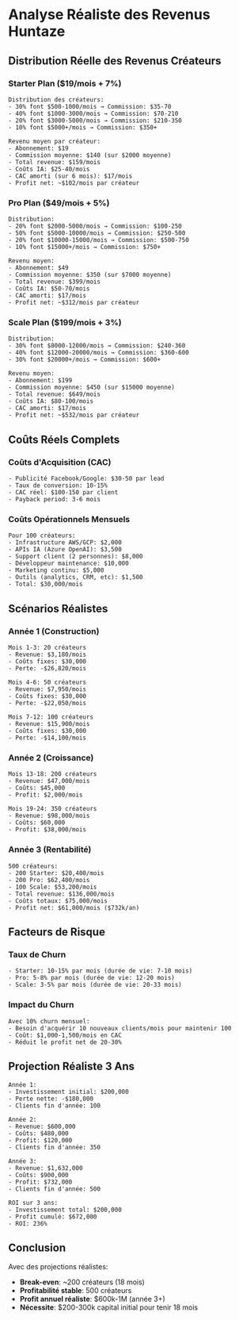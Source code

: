 # Analyse Réaliste des Revenus Huntaze

## Distribution Réelle des Revenus Créateurs

### Starter Plan ($19/mois + 7%)
```
Distribution des créateurs:
- 30% font $500-1000/mois → Commission: $35-70
- 40% font $1000-3000/mois → Commission: $70-210
- 20% font $3000-5000/mois → Commission: $210-350
- 10% font $5000+/mois → Commission: $350+

Revenu moyen par créateur:
- Abonnement: $19
- Commission moyenne: $140 (sur $2000 moyenne)
- Total revenue: $159/mois
- Coûts IA: $25-40/mois
- CAC amorti (sur 6 mois): $17/mois
- Profit net: ~$102/mois par créateur
```

### Pro Plan ($49/mois + 5%)
```
Distribution:
- 20% font $2000-5000/mois → Commission: $100-250
- 50% font $5000-10000/mois → Commission: $250-500
- 20% font $10000-15000/mois → Commission: $500-750
- 10% font $15000+/mois → Commission: $750+

Revenu moyen:
- Abonnement: $49
- Commission moyenne: $350 (sur $7000 moyenne)
- Total revenue: $399/mois
- Coûts IA: $50-70/mois
- CAC amorti: $17/mois
- Profit net: ~$312/mois par créateur
```

### Scale Plan ($199/mois + 3%)
```
Distribution:
- 30% font $8000-12000/mois → Commission: $240-360
- 40% font $12000-20000/mois → Commission: $360-600
- 30% font $20000+/mois → Commission: $600+

Revenu moyen:
- Abonnement: $199
- Commission moyenne: $450 (sur $15000 moyenne)
- Total revenue: $649/mois
- Coûts IA: $80-100/mois
- CAC amorti: $17/mois
- Profit net: ~$532/mois par créateur
```

## Coûts Réels Complets

### Coûts d'Acquisition (CAC)
```
- Publicité Facebook/Google: $30-50 par lead
- Taux de conversion: 10-15%
- CAC réel: $100-150 par client
- Payback period: 3-6 mois
```

### Coûts Opérationnels Mensuels
```
Pour 100 créateurs:
- Infrastructure AWS/GCP: $2,000
- APIs IA (Azure OpenAI): $3,500
- Support client (2 personnes): $8,000
- Développeur maintenance: $10,000
- Marketing continu: $5,000
- Outils (analytics, CRM, etc): $1,500
- Total: $30,000/mois
```

## Scénarios Réalistes

### Année 1 (Construction)
```
Mois 1-3: 20 créateurs
- Revenue: $3,180/mois
- Coûts fixes: $30,000
- Perte: -$26,820/mois

Mois 4-6: 50 créateurs
- Revenue: $7,950/mois
- Coûts fixes: $30,000
- Perte: -$22,050/mois

Mois 7-12: 100 créateurs
- Revenue: $15,900/mois
- Coûts fixes: $30,000
- Perte: -$14,100/mois
```

### Année 2 (Croissance)
```
Mois 13-18: 200 créateurs
- Revenue: $47,000/mois
- Coûts: $45,000
- Profit: $2,000/mois

Mois 19-24: 350 créateurs
- Revenue: $98,000/mois
- Coûts: $60,000
- Profit: $38,000/mois
```

### Année 3 (Rentabilité)
```
500 créateurs:
- 200 Starter: $20,400/mois
- 200 Pro: $62,400/mois
- 100 Scale: $53,200/mois
- Total revenue: $136,000/mois
- Coûts totaux: $75,000/mois
- Profit net: $61,000/mois ($732k/an)
```

## Facteurs de Risque

### Taux de Churn
```
- Starter: 10-15% par mois (durée de vie: 7-10 mois)
- Pro: 5-8% par mois (durée de vie: 12-20 mois)
- Scale: 3-5% par mois (durée de vie: 20-33 mois)
```

### Impact du Churn
```
Avec 10% churn mensuel:
- Besoin d'acquérir 10 nouveaux clients/mois pour maintenir 100
- Coût: $1,000-1,500/mois en CAC
- Réduit le profit net de 20-30%
```

## Projection Réaliste 3 Ans

```
Année 1:
- Investissement initial: $200,000
- Perte nette: -$180,000
- Clients fin d'année: 100

Année 2:
- Revenue: $600,000
- Coûts: $480,000
- Profit: $120,000
- Clients fin d'année: 350

Année 3:
- Revenue: $1,632,000
- Coûts: $900,000
- Profit: $732,000
- Clients fin d'année: 500

ROI sur 3 ans:
- Investissement total: $200,000
- Profit cumulé: $672,000
- ROI: 236%
```

## Conclusion

Avec des projections réalistes:
- **Break-even**: ~200 créateurs (18 mois)
- **Profitabilité stable**: 500 créateurs
- **Profit annuel réaliste**: $600k-1M (année 3+)
- **Nécessite**: $200-300k capital initial pour tenir 18 mois
